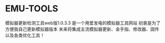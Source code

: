 # EMU-TOOLS
模拟器更新检测工具web版1.0.3.3
是一个用爱发电的模拟器工具网站
初衷是为了方便我自己更新模拟器版本
未来将集成主流模拟器更新、金手指、修改器、固件以及各类优化工具！
